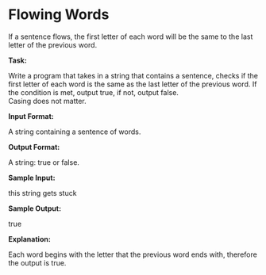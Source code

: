 
# Flowing Words

If a sentence flows, the first letter of each word will be the same to the last letter of the previous word.  

**Task:**

Write a program that takes in a string that contains a sentence, checks if the first letter of each word is the same as the last letter of the previous word. If the condition is met, output true, if not, output false.  
Casing does not matter. 

**Input Format:**

A string containing a sentence of words. 

**Output Format:**

A string: true or false. 

**Sample Input:**

this string gets stuck 

**Sample Output:**

true

**Explanation:**
  
Each word begins with the letter that the previous word ends with, therefore the output is true.
